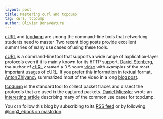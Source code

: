 ```yaml
---
layout: post
title: Mastering curl and tcpdump
tag: curl, tcpdump
author: Olivier Bonaventure
---
```


[cURL](https://curl.se) and [tcpdump](https://www.tcpdump.org) are among the command-line tools that networking students need to master. Two recent blog posts provide excellent summaries of many use cases of using these tools.


[cURL](https://curl.se) is a command-line tool that supports a wide range of application-layer protocols even if it is mainly known for its HTTP support. [Daniel Stenberg](https://daniel.haxx.se), the author of [cURL](https://curl.se)  created a 3.5 hours [video](https://www.youtube.com/watch?v=V5vZWHP-RqU) with examples of the most important usages of cURL. If you prefer this information in textual format, [Anton Zhiyanov](https://antonz.org) summarized most of the video in a long [blog post](https://antonz.org/mastering-curl/).

[tcpdump](https://www.tcpdump.org) is the standard tool to collect packet traces and dissect the protocols that are used in the captured packets. [Daniel Miessler](https://danielmiessler.com/) wrote an [interesting article](https://danielmiessler.com/p/tcpdump/) describing many of the common use cases for tcpdump.

You can follow this blog by subscribing to its [RSS feed](http://blog.computer-networking.info/feed.xml) or by following [@cnp3_ebook on mastodon](https://mastodon.acm.org/@cnp3_ebook). 